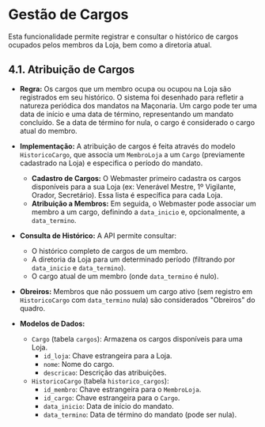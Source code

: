# Gestão de Cargos

Esta funcionalidade permite registrar e consultar o histórico de cargos ocupados pelos membros da Loja, bem como a diretoria atual.

## 4.1. Atribuição de Cargos

- **Regra:** Os cargos que um membro ocupa ou ocupou na Loja são registrados em seu histórico. O sistema foi desenhado para refletir a natureza periódica dos mandatos na Maçonaria. Um cargo pode ter uma data de início e uma data de término, representando um mandato concluído. Se a data de término for nula, o cargo é considerado o cargo atual do membro.

- **Implementação:** A atribuição de cargos é feita através do modelo `HistoricoCargo`, que associa um `MembroLoja` a um `Cargo` (previamente cadastrado na Loja) e especifica o período do mandato.

    - **Cadastro de Cargos:** O Webmaster primeiro cadastra os cargos disponíveis para a sua Loja (ex: Venerável Mestre, 1º Vigilante, Orador, Secretário). Essa lista é específica para cada Loja.
    - **Atribuição a Membros:** Em seguida, o Webmaster pode associar um membro a um cargo, definindo a `data_inicio` e, opcionalmente, a `data_termino`.

- **Consulta de Histórico:** A API permite consultar:
    - O histórico completo de cargos de um membro.
    - A diretoria da Loja para um determinado período (filtrando por `data_inicio` e `data_termino`).
    - O cargo atual de um membro (onde `data_termino` é nulo).

- **Obreiros:** Membros que não possuem um cargo ativo (sem registro em `HistoricoCargo` com `data_termino` nula) são considerados "Obreiros" do quadro.

- **Modelos de Dados:**
  - `Cargo` (tabela `cargos`): Armazena os cargos disponíveis para uma Loja.
    - `id_loja`: Chave estrangeira para a Loja.
    - `nome`: Nome do cargo.
    - `descricao`: Descrição das atribuições.
  - `HistoricoCargo` (tabela `historico_cargos`):
    - `id_membro`: Chave estrangeira para o `MembroLoja`.
    - `id_cargo`: Chave estrangeira para o `Cargo`.
    - `data_inicio`: Data de início do mandato.
    - `data_termino`: Data de término do mandato (pode ser nula).
